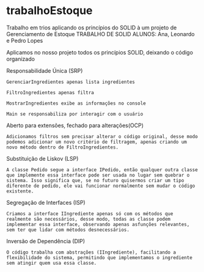 # trabalhoEstoque
Trabalho em trios aplicando os princípios do SOLID à um projeto de Gerenciamento de Estoque
TRABALHO DE SOLID
ALUNOS: Ana, Leonardo e Pedro Lopes

Aplicamos no nosso projeto todos os princípios SOLID, deixando o código organizado

Responsabilidade Única (SRP)

	GerenciarIngredientes apenas lista ingredientes
	
	FiltroIngredientes apenas filtra

	MostrarIngredientes exibe as informações no console

	Main se responsabiliza por interagir com o usuário



Aberto para extensões, fechado para alterações(OCP)

	Adicionamos filtros sem precisar alterar o código original, desse modo podemos adicionar um novo critério de filtragem, apenas criando um novo método dentro de FiltroIngredientes.




Substituição de Liskov (LSP)

	A classe Pedido segue a interface IPedido, então qualquer outra classe que implemente essa interface pode ser usada no lugar sem quebrar o sistema. Isso significa que, se no futuro quisermos criar um tipo diferente de pedido, ele vai funcionar normalmente sem mudar o código existente.



Segregação de Interfaces (ISP)

	Criamos a interface IIngrediente apenas só com os métodos que realmente são necessários, desse modo, todas as classe podem implementar essa interface, observando apenas asfunções relevantes, sem ter que lidar com métodos desnecessários.



Inversão de Dependência (DIP)


	O código trabalha com abstrações (IIngrediente), facilitando a flexibilidade do sistema, permitindo que implementamos o ingrediente sem atingir quem usa essa classe.
